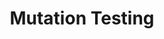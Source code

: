---
title: "Mutation Testing"
description: Mutation Testing is a type of software testing where we mutate (change) certain statements in the source code and check if the test cases are able to find the errors. It is a type of White Box Testing which is mainly used for Unit Testing. The changes in mutant program are kept extremely small, so it does not affect the overall objective of the program. In this moment, we have open projects in NodeJS and Android Framework


people:
  - marioLinares
  - camiloEscobar
  - michaelOsorio
  - diegoRodriguez
  - collGabrieleBavota
  - collMassimiliano
  - collDenysPosh

topic: Software Testing
layout: project
image: /img/project-images/mutation.png

---